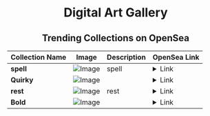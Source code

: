 <div align="center">

# Digital Art Gallery

## Trending Collections on OpenSea

| Collection Name                       | Image                                                                                     | Description                       | OpenSea Link                                                                                          |
|---------------------------------------|-------------------------------------------------------------------------------------------|-----------------------------------|--------------------------------------------------------------------------------------------------------|
| **spell** | ![Image](https://i.seadn.io/s/raw/files/38c74f601ec65cab0fd61572c9f55c5f.jpg?w=500&auto=format?w=200&auto=format) | spell | <details><summary>Link</summary>[spell](https://opensea.io/collection/spell-31)</details> |
| **Quirky** | ![Image](https://i.seadn.io/s/raw/files/832ebee941521437c3be67694e924001.jpg?w=500&auto=format?w=200&auto=format) |  | <details><summary>Link</summary>[Quirky](https://opensea.io/collection/quirky-117)</details> |
| **rest** | ![Image](https://i.seadn.io/s/raw/files/1bc69c7522314eeddef225be42cb490b.jpg?w=500&auto=format?w=200&auto=format) | rest | <details><summary>Link</summary>[rest](https://opensea.io/collection/rest-114)</details> |
| **Bold** | ![Image](https://i.seadn.io/s/raw/files/1a6b79cab1a924289cea01bb11a42d5b.jpg?w=500&auto=format?w=200&auto=format) |  | <details><summary>Link</summary>[Bold](https://opensea.io/collection/bold-164)</details> |

</div>